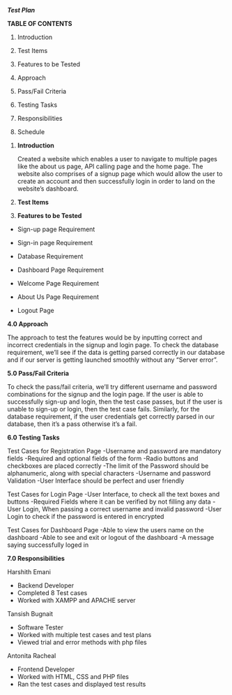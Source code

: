 ***Test Plan***

**TABLE OF CONTENTS**

1.  Introduction

2.  Test Items

3.  Features to be Tested

4.  Approach

5.  Pass/Fail Criteria

6.  Testing Tasks

7.  Responsibilities

8.  Schedule

<!-- -->

1.  **Introduction**

    Created a website which enables a user to navigate to multiple pages
    like the about us page, API calling page and the home page. The
    website also comprises of a signup page which would allow the user
    to create an account and then successfully login in order to land on
    the website’s dashboard.

2.  **Test Items**

3.  **Features to be Tested**

-   Sign-up page Requirement

-   Sign-in page Requirement

-   Database Requirement
-   Dashboard Page Requirement
-   Welcome Page Requirement
-   About Us Page Requirement 
-   Logout Page


**4.0 Approach**

The approach to test the features would be by inputting correct and
incorrect credentials in the signup and login page. To check the
database requirement, we’ll see if the data is getting parsed correctly
in our database and if our server is getting launched smoothly without
any “Server error”.

**5.0 Pass/Fail Criteria**

To check the pass/fail criteria, we’ll try different username and
password combinations for the signup and the login page. If the user is
able to successfully sign-up and login, then the test case passes, but
if the user is unable to sign-up or login, then the test case fails.
Similarly, for the database requirement, if the user credentials get
correctly parsed in our database, then it’s a pass otherwise it’s a
fail.

**6.0 Testing Tasks**

Test Cases for Registration Page
-Username and password are mandatory fields 
-Required and optional fields of the form 
-Radio buttons and checkboxes are placed correctly 
-The limit of the Password should be alphanumeric, along with special characters
-Username and password Validation
-User Interface should be perfect and user friendly 

Test Cases for Login Page
-User Interface, to check all the text boxes and buttons
-Required Fields where it can be verified by not filling any data
-User Login, When passing a correct username and invalid password
-User Login to check if the password is entered in encrypted

Test Cases for Dashboard Page
-Able to view the users name on the dashboard
-Able to see and exit or logout of the dashboard
-A message saying successfully loged in


**7.0 Responsibilities**

Harshith Emani
- Backend Developer
- Completed 8 Test cases
- Worked with XAMPP and APACHE server

Tansish Bugnait
- Software Tester
- Worked with multiple test cases and test plans
- Viewed trial and error methods with php files

Antonita Racheal
- Frontend Developer
- Worked with HTML, CSS and PHP files
- Ran the test cases and displayed test results


